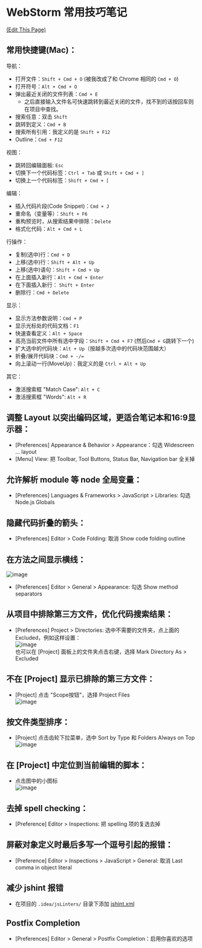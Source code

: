 # WebStorm 常用技巧笔记
[(Edit This Page)](https://github.com/jareguo/web-storm-tips/edit/master/README.md)

## 常用快捷键(Mac)：

导航：
- 打开文件：`Shift + Cmd + O` (被我改成了和 Chrome 相同的 `Cmd + O`)
- 打开符号：`Alt + Cmd + O`
- 弹出最近关闭的文件列表：`Cmd + E`
    - 之后直接输入文件名可快速跳转到最近关闭的文件，找不到的话按回车则在项目中查找。
- 搜索任意：双击 `Shift`
- 跳转到定义：`Cmd + B`
- 搜索所有引用：我定义的是 `Shift + F12`
- Outline：`Cmd + F12`

视图：
- 跳转回编辑面板: `Esc`
- 切换下一个代码标签：`Ctrl + Tab` 或 `Shift + Cmd + ]`
- 切换上一个代码标签：`Shift + Cmd + [`

编辑：
- 插入代码片段(Code Snippet)：`Cmd + J`
- 重命名（变量等）：`Shift + F6`
- 重构预览时，从搜索结果中排除：`Delete`
- 格式化代码：`Alt + Cmd + L`

行操作：
- 复制(选中)行：`Cmd + D`
- 上移(选中)行：`Shift + Alt + Up`
- 上移(选中)语句：`Shift + Cmd + Up`
- 在上面插入新行：`Alt + Cmd + Enter`
- 在下面插入新行： `Shift + Enter`
- 删除行：`Cmd + Delete`

显示：
- 显示方法参数说明：`Cmd + P`
- 显示光标处的代码文档：`F1`
- 快速查看定义：`Alt + Space`
- 高亮当前文件中所有选中字段：`Shift + Cmd + F7` (然后`Cmd + G`跳转下一个)
- 扩大选中的代码块：`Alt + Up`（按越多次选中的代码块范围越大）
- 折叠/展开代码块：`Cmd + -/=`
- 向上滚动一行(MoveUp)：我定义的是 `Ctrl + Alt + Up`

其它：
- 激活搜索框 "Match Case": `Alt + C`
- 激活搜索框 "Words": `Alt + R`

## 调整 Layout 以突出编码区域，更适合笔记本和16:9显示器：
- [Preferences] Appearance & Behavior > Appearance：勾选 Widescreen ... layout
- [Menu] View: 把 Toolbar, Tool Buttons, Status Bar, Navigation bar 全关掉

## 允许解析 module 等 node 全局变量：
- [Preferences] Languages & Frameworks > JavaScript > Libraries: 勾选 Node.js Globals

## 隐藏代码折叠的箭头：
- [Preferences] Editor > Code Folding: 取消 Show code folding outline

## 在方法之间显示横线：  
  ![image](https://cloud.githubusercontent.com/assets/1503156/6655574/4a045f08-cb3e-11e4-8572-cf07591dc102.png)
- [Preferences] Editor > General > Appearance: 勾选 Show method separators

## 从项目中排除第三方文件，优化代码搜索结果：
- [Preferences] Project > Directories: 选中不需要的文件夹，点上面的 Excluded，例如这样设置：  
![image](https://cloud.githubusercontent.com/assets/1503156/6655584/c4e5bf5a-cb3e-11e4-92ae-73f546066565.png)  
也可以在 [Project] 面板上的文件夹点击右键，选择 Mark Directory As > Excluded

## 不在 [Project] 显示已排除的第三方文件：
- [Project] 点击 "Scope按钮"，选择 Project Files  
![image](https://cloud.githubusercontent.com/assets/1503156/6655587/eb5a3ef4-cb3e-11e4-8f56-4ec71755fa2c.png)

## 按文件类型排序：
- [Project] 点击齿轮下拉菜单，选中 Sort by Type 和 Folders Always on Top
![image](https://cloud.githubusercontent.com/assets/1503156/6655599/3ff51f9c-cb3f-11e4-8973-a52bbb223cc1.png)

## 在 [Project] 中定位到当前编辑的脚本：
- 点击图中的小图标  
![image](https://cloud.githubusercontent.com/assets/1503156/6655611/fdac47d6-cb3f-11e4-83ab-dc79eca5adf5.png)

## 去掉 spell checking：
- [Preference] Editor > Inspections: 把 spelling 项的复选去掉

## 屏蔽对象定义时最后多写一个逗号引起的报错：
- [Preference] Editor > Inspections > JavaScript > General: 取消 Last comma in object literal

## 减少 jshint 报错
- 在项目的 `.idea/jsLinters/` 目录下添加 [jshint.xml](https://raw.githubusercontent.com/jareguo/web-storm-tips/master/jshint.xml)

## Postfix Completion
- [Preferences] Editor > General > Postfix Completion：启用你喜欢的选项
